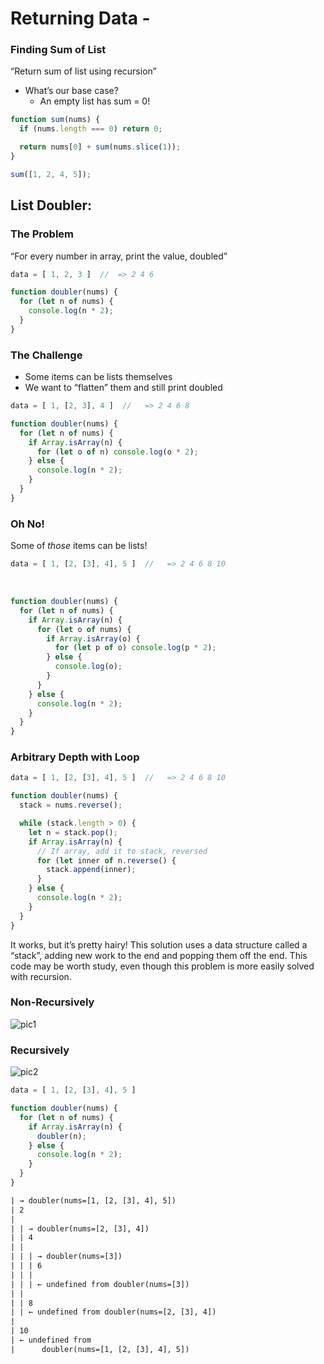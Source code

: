 # Returning Data -

### Finding Sum of List
“Return sum of list using recursion”
- What’s our base case?
    - An empty list has sum = 0!

```js
function sum(nums) {
  if (nums.length === 0) return 0;

  return nums[0] + sum(nums.slice(1));
}

sum([1, 2, 4, 5]);
```

## List Doubler:

### The Problem
“For every number in array, print the value, doubled”
```js
data = [ 1, 2, 3 ]  //  => 2 4 6
```

```js
function doubler(nums) {
  for (let n of nums) {
    console.log(n * 2);
  }
}
```

### The Challenge
- Some items can be lists themselves
- We want to “flatten” them and still print doubled

```js
data = [ 1, [2, 3], 4 ]  //   => 2 4 6 8
```

```js
function doubler(nums) {
  for (let n of nums) {
    if Array.isArray(n) {
      for (let o of n) console.log(o * 2);
    } else {
      console.log(n * 2);
    }
  }
}
```

### Oh No!
Some of *those* items can be lists!

```js
data = [ 1, [2, [3], 4], 5 ]  //   => 2 4 6 8 10
```
​
```js
function doubler(nums) {
  for (let n of nums) {
    if Array.isArray(n) {
      for (let o of nums) {
        if Array.isArray(o) {
          for (let p of o) console.log(p * 2);
        } else {
          console.log(o);
        }
      }
    } else {
      console.log(n * 2);
    }
  }
}
```

### Arbitrary Depth with Loop
```js
data = [ 1, [2, [3], 4], 5 ]  //   => 2 4 6 8 10

function doubler(nums) {
  stack = nums.reverse();

  while (stack.length > 0) {
    let n = stack.pop();
    if Array.isArray(n) {
      // If array, add it to stack, reversed
      for (let inner of n.reverse() {
        stack.append(inner);
      }
    } else {
      console.log(n * 2);
    }
  }
}
```

It works, but it’s pretty hairy!
This solution uses a data structure called a “stack”, adding new work to the end and popping them off the end.
This code may be worth study, even though this problem is more easily solved with recursion.

### Non-Recursively

![pic1](https://lessons.springboard.com/image/https%3A%2F%2Fs3-us-west-2.amazonaws.com%2Fsecure.notion-static.com%2F2a2f3553-db51-40bc-913d-e06246ed903c%2Fgraphviz-d3cfbb02d7b188bf745b5e4009c287dd45f8ef41.jpeg?table=block&id=96d656cf-828e-4d99-8f96-7b7c895e9b85&spaceId=163f1722-85e9-4a3c-adba-457a91094f00&width=1920&userId=&cache=v2)

### Recursively

![pic2](https://lessons.springboard.com/image/https%3A%2F%2Fs3-us-west-2.amazonaws.com%2Fsecure.notion-static.com%2Ff577f1c1-2627-48d9-9baa-2393d1be8bf6%2F1.jpeg?table=block&id=3ca84abb-a8d7-4dc8-938e-afca1cc0a8c3&spaceId=163f1722-85e9-4a3c-adba-457a91094f00&width=1920&userId=&cache=v2)

```js
data = [ 1, [2, [3], 4], 5 ]

function doubler(nums) {
  for (let n of nums) {
    if Array.isArray(n) {
      doubler(n);
    } else {
      console.log(n * 2);
    }
  }
}
```

```txt
| → doubler(nums=[1, [2, [3], 4], 5])
| 2
|
| | → doubler(nums=[2, [3], 4])
| | 4
| |
| | | → doubler(nums=[3])
| | | 6
| | |
| | | ← undefined from doubler(nums=[3])
| |
| | 8
| | ← undefined from doubler(nums=[2, [3], 4])
|
| 10
| ← undefined from
|      doubler(nums=[1, [2, [3], 4], 5])
```
